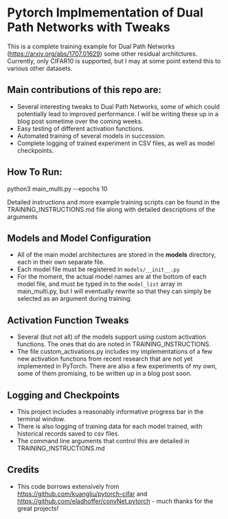 # Pytorch Implmementation of Dual Path Networks with Tweaks

This is a complete training example for Dual Path Networks (https://arxiv.org/abs/1707.01629) some other residual architctures.
Currently, only CIFAR10 is supported, but I may at some point extend this to various other datasets.

## Main contributions of this repo are:
* Several interesting tweaks to Dual Path Networks, some of which could potentially lead to improved performance. I will be writing these up in a blog post sometime over the coming weeks.
* Easy testing of different activation functions.
* Automated training of several models in succession.
* Complete logging of trained experiment in CSV files, as well as model checkpoints.

## How To Run:
python3 main_multi.py --epochs 10

Detailed instructions and more example training scripts can be found in the TRAINING_INSTRUCTIONS.md file along with detailed descriptions of the arguments

## Models and Model Configuration
* All of the main model architectures are stored in the **models** directory, each in their own separate file.
* Each model file must be registered in <code>models/\_\_init\_\_.py</code>
* For the moment, the actual model names are at the bottom of each model file, and must be typed in to the `model_list` array in main_multi.py, but I will eventually rewrite so that they can simply be selected as an argument during training.

## Activation Function Tweaks
* Several (but not all) of the models support using custom activation functions. The ones that do are noted in TRAINING_INSTRUCTIONS. 
* The file custom_activations.py includes my implementations of a few new activation functions from recent research that are not yet implemented in PyTorch. There are also a few experiments of my own, some of them promising, to be written up in a blog post soon.

## Logging and Checkpoints
* This project includes a reasonably informative progress bar in the terminal window.
* There is also logging of training data for each model trained, with historical records saved to csv files.
* The command line arguments that control this are detailed in TRAINING_INSTRUCTIONS.md

## Credits
* This code borrows extensively from https://github.com/kuangliu/pytorch-cifar and https://github.com/eladhoffer/convNet.pytorch - much thanks for the great projects!
